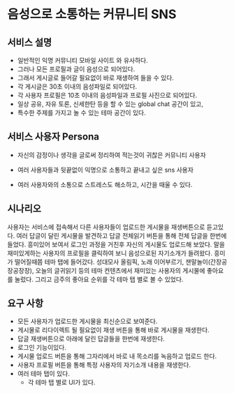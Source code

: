 # 음성으로 소통하는 커뮤니티 SNS

## 서비스 설명

- 일반적인 익명 커뮤니티 모바일 사이트 와 유사하다.
- 그러나 모든 프로필과 글이 음성으로 되어있다.
- 그래서 게시글로 들어갈 필요없이 바로 재생하여 들을 수 있다.
- 각 게시글은 30초 이내의 음성파일로 되어있다.
- 각 사용자 프로필은 10초 이내의 음성파일과 프로필 사진으로 되어있다.
- 일상 공유, 자유 토론, 신세한탄 등을 할 수 있는 global chat 공간이 있고,
- 특수한 주제를 가지고 놀 수 있는 테마 공간이 있다.

## 서비스 사용자 Persona

- 자신의 감정이나 생각을 글로써 정리하여 적는것이 귀찮은 커뮤니티 사용자
- 여러 사용자들과 뒷끝없이 익명으로 소통하고 끝내고 싶은 sns 사용자
 

- 여러 사용자와의 소통으로 스트레스도 해소하고, 시간을 때울 수 있다.

## 시나리오

사용자는 서비스에 접속해서 다른 사용자들이 업로드한 게시물을 재생버튼으로 듣고있다.
여러 답글이 달린 게시물을 발견하고 답글 전체읽기 버튼을 통해 전체 답글을 한번에 들었다.
흥미있어 보여서 로그인 과정을 거친후 자신의 게시물도 업로드해 보았다.
말을 재미있게하는 사용자의 프로필을 클릭하여 보니 음성으로된 자기소개가 들려왔다.
흥미가 떨어질때쯤 테마 탭에 들어갔다.
성대모사 올림픽, 노래 이어부르기, 잰말놀이(간장공장공장장), 오늘의 글귀읽기 등의 테마 컨텐츠에서
재미있는 사용자의 게시물에 좋아요를 눌렀다. 그리고 금주의 좋아요 순위를 각 테마 탭 별로 볼 수 있었다.

## 요구 사항

- 모든 사용자가 업로드한 게시물을 최신순으로 보여준다.
- 게시물로 리다이렉트 될 필요없이 재생 버튼을 통해 바로 게시물을 재생한다.
- 답글 재생버튼으로 아래에 달린 답글들을 한번에 재생한다.
- 로그인 기능이있다.
- 게시물 업로드 버튼을 통해 그자리에서 바로 내 목소리를 녹음하고 업로드 한다.
- 사용자 프로필 버튼을 통해 특정 사용자의 자기소개 내용을 재생한다.
- 여러 테마 탭이 있다.
    - 각 테마 탭 별로 UI가 있다.